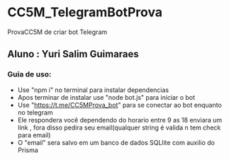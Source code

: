 # CC5M_TelegramBotProva
ProvaCC5M de criar bot Telegram

## Aluno : Yuri Salim Guimaraes

### Guia de uso:
* Use "npm i" no terminal para instalar dependencias
* Apos terminar de instalar use "node bot.js" para iniciar o bot
* Use "https://t.me/CC5MProva_bot" para se conectar ao bot enquanto no telegram
* Ele respondera você dependendo do horario entre 9 as 18 enviara um link , fora disso pedira seu email(qualquer string é valida n tem check para email)
* O "email" sera salvo em um banco de dados SQLlite com auxilio do Prisma

